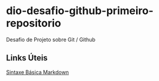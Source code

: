 # dio-desafio-github-primeiro-repositorio
Desafio de Projeto sobre Git / Github

## Links Úteis
[Sintaxe Básica Markdown](https://www.markdownguide.org/basic-syntax/)
